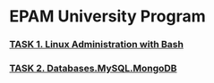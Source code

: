 # **EPAM University Program**

### [TASK 1. Linux Administration with Bash](./1_Linux_Bash/README.md)

### [TASK 2. Databases.MySQL.MongoDB](./2_Databases_Task/README.md)
